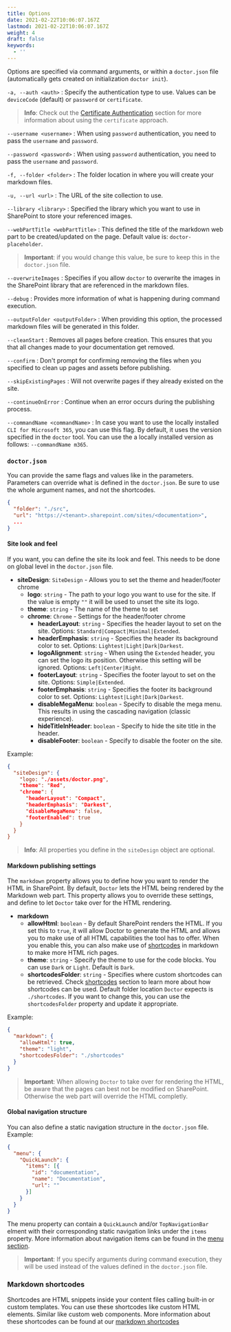 ```yaml
---
title: Options
date: 2021-02-22T10:06:07.167Z
lastmod: 2021-02-22T10:06:07.167Z
weight: 4
draft: false
keywords:
  - ''
---
```


Options are specified via command arguments, or within a `doctor.json` file (automatically gets created on initialization `doctor init`).

`-a, --auth <auth>`
: Specify the authentication type to use. Values can be `deviceCode` (default) or `password` or `certificate`.

> **Info**: Check out the [Certificate Authentication](../certificate-authentication) section for more information about using the `certificate` approach.


`--username <username>`
: When using `password` authentication, you need to pass the `username` and `password`.


`--password <password>`
: When using `password` authentication, you need to pass the `username` and `password`.


`-f, --folder <folder>`
: The folder location in where you will create your markdown files.


`-u, --url <url>`
: The URL of the site collection to use.


`--library <library>`
: Specified the library which you want to use in SharePoint to store your referenced images.


`--webPartTitle <webPartTitle>`
: This defined the title of the markdown web part to be created/updated on the page. Default value is: `doctor-placeholder`.

> **Important**: if you would change this value, be sure to keep this in the `doctor.json` file. 

`--overwriteImages`
: Specifies if you allow `doctor` to overwrite the images in the SharePoint library that are referenced in the markdown files.

`--debug`
: Provides more information of what is happening during command execution.

`--outputFolder <outputFolder>`
: When providing this option, the processed markdown files will be generated in this folder.

`--cleanStart`
: Removes all pages before creation. This ensures that you that all changes made to your documentation get removed.

`--confirm`
: Don't prompt for confirming removing the files when you specified to clean up pages and assets before publishing.

`--skipExistingPages`
: Will not overwrite pages if they already existed on the site.

`--continueOnError`
: Continue when an error occurs during the publishing process.

`--commandName <commandName>`
: In case you want to use the locally installed `CLI for Microsoft 365`, you can use this flag. By default, it uses the version specified in the `doctor` tool. You can use the a locally installed version as follows: `--commandName m365`.

### `doctor.json`

You can provide the same flags and values like in the parameters. Parameters can override what is defined in the `doctor.json`. Be sure to use the whole argument names, and not the shortcodes.

```json
{
  "folder": "./src",
  "url": "https://<tenant>.sharepoint.com/sites/<documentation>",
  ...
}
```

#### Site look and feel

If you want, you can define the site its look and feel. This needs to be done on global level in the `doctor.json` file.

- **siteDesign**: `SiteDesign` - Allows you to set the theme and header/footer chrome
  - **logo**: `string` - The path to your logo you want to use for the site. If the value is empty `""` it will be used to unset the site its logo.
  - **theme**: `string` - The name of the theme to set
  - **chrome**: `Chrome` - Settings for the header/footer chrome
    - **headerLayout**: `string` - Specifies the header layout to set on the site. Options: `Standard|Compact|Minimal|Extended`.
    - **headerEmphasis**: `string` - Specifies the header its background color to set. Options: `Lightest|Light|Dark|Darkest`.
    - **logoAlignment**: `string` - When using the `Extended` header, you can set the logo its position. Otherwise this setting will be ignored. Options: `Left|Center|Right`.
    - **footerLayout**: `string` - Specifies the footer layout to set on the site. Options: `Simple|Extended`.
    - **footerEmphasis**: `string` - Specifies the footer its background color to set. Options: `Lightest|Light|Dark|Darkest`.
    - **disableMegaMenu**: `boolean` - Specify to disable the mega menu. This results in using the cascading navigation (classic experience).
    - **hideTitleInHeader**: `boolean` - Specify to hide the site title in the header.
    - **disableFooter**: `boolean` - Specify to disable the footer on the site.

Example:

```json
{
  "siteDesign": {
    "logo: "./assets/doctor.png",
    "theme": "Red",
    "chrome": {
      "headerLayout": "Compact",
      "headerEmphasis": "Darkest",
      "disableMegaMenu": false,
      "footerEnabled": true
    }
  }
}
```

> **Info**: All properties you define in the `siteDesign` object are optional.

#### Markdown publishing settings

The `markdown` property allows you to define how you want to render the HTML in SharePoint. By default, `Doctor` lets the HTML being rendered by the Markdown web part. This property allows you to override these settings, and define to let `Doctor` take over for the HTML rendering.

- **markdown**
  - **allowHtml**: `boolean` - By default SharePoint renders the HTML. If you set this to `true`, it will allow Doctor to generate the HTML and allows you to make use of all HTML capabilities the tool has to offer. When you enable this, you can also make use of [shortcodes](../shortcodes) in markdown to make more HTML rich pages.
  - **theme**: `string` - Specify the theme to use for the code blocks. You can use `Dark` or `Light`. Default is `Dark`.
  - **shortcodesFolder**: `string` - Specifies where custom shortcodes can be retrieved. Check [shortcodes](../shortcodes) section to learn more about how shortcodes can be used. Default folder location `Doctor` expects is `./shortcodes`. If you want to change this, you can use the `shortcodesFolder` property and update it appropriate.

Example:

```json
{
  "markdown": {
    "allowHtml": true,
    "theme": "light",
    "shortcodesFolder": "./shortcodes"
  }
}
```

> **Important**: When allowing `Doctor` to take over for rendering the HTML, be aware that the pages can best not be modified on SharePoint. Otherwise the web part will override the HTML completly.

#### Global navigation structure

You can also define a static navigation structure in the `doctor.json` file. Example:

```json
{
  "menu": {
    "QuickLaunch": {
      "items": [{
        "id": "documentation",
        "name": "Documentation",
        "url": ""
      }]
    }
  }
}
```

The menu property can contain a `QuickLaunch` and/or `TopNavigationBar` elment with their corresponding static navigation links under the `items` property. More information about navigation items can be found in the [menu section](../pages/#Menu).

> **Important**: If you specify arguments during command execution, they will be used instead of the values defined in the `doctor.json` file.

### Markdown shortcodes

Shortcodes are HTML snippets inside your content files calling built-in or custom templates. You can use these shortcodes like custom HTML elements. Similar like custom web components. More information about these shortcodes can be found at our [markdown shortcodes](../shortcodes)